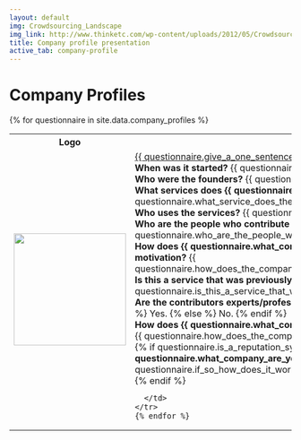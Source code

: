 ```yaml
---
layout: default
img: Crowdsourcing_Landscape
img_link: http://www.thinketc.com/wp-content/uploads/2012/05/Crowdsourcing_Landscape.jpg
title: Company profile presentation
active_tab: company-profile
---
```


Company Profiles
=============================================================



<table class="table table-striped"> 
  <tbody>
    <tr>
      <th>Logo</th>
      <th>Company</th>
    </tr>
    {% for questionnaire in site.data.company_profiles %}
   <tr>
      <td>
	<a href="{{ questionnaire.give_a_url_for_the_companys_website }}"><img src="{{ questionnaire.give_a_url_for_the_companys_logo }}" width="200" /></a>
      </td>
      <td>
<div class="panel-group" id="accordion{{ questionnaire.what_company_are_you_profiling }}">
  <div class="panel panel-default">
    <div class="panel-heading">
      <div class="panel-title">
        <a data-toggle="collapse" data-parent="#accordion{{ questionnaire.what_company_are_you_profiling }}" href="#{{ questionnaire.what_company_are_you_profiling }}">
	{{ questionnaire.give_a_one_sentence_description_of_the_company }} 
        </a>
      </div>
    </div>
    <div id="{{ questionnaire.what_company_are_you_profiling }}" class="panel-collapse collapse">
      <div class="panel-body">
<b>When was it started?</b> {{ questionnaire.when_was_the_company_started }} <br />
<b>Who were the founders?</b> {{ questionnaire.who_were_the_founders }} <br />
<b>What services does {{ questionnaire.what_company_are_you_profiling }} provide?</b> {{ questionnaire.what_service_does_the_company_provide }} <br />
<b>Who uses the services?</b> {{ questionnaire.what_is_an_example_of_how_someone_uses_this_service }} <br />
<b>Who are the people who contribute the services?</b> {{ questionnaire.who_are_the_people_who_contribute_services }} <br />
<b>How does {{ questionnaire.what_company_are_you_profiling }} incentivize them to contribute, or what is their motivation?</b> {{ questionnaire.how_does_the_company_incentivize_them_to_contribute_or_what_motivates_them_to_participate_}} <br />
<b>Is this a service that was previously provided by experts?</b> 
	{% if questionnaire.is_this_a_service_that_was_previously_provided_by_experts_ %} Yes. {% else %} No. {% endif %}
<br />
<b>Are the contributors experts/professionals?</b>
	{% if questionnaire.are_the_contributors_experts_/_professionals %} Yes. {% else %} No. {% endif %}
<br />
<b>How does {{ questionnaire.what_company_are_you_profiling }} ensure the quality of the services it provides?</b> {{ questionnaire.how_does_the_company_ensure_the_quality_of_the_services_it_provides}} <br />
{% if questionnaire.is_a_reputation_system_used_by_your_company %}
	<b>If {{ questionnaire.what_company_are_you_profiling }} uses a reputation system, how does it work?</b> {{ questionnaire.if_so_how_does_it_work}} <br />
{% endif %}
      </div>
    </div>
  </div>
</div>

      </td>
    </tr>
    {% endfor %}
  </tbody>
</table>
 